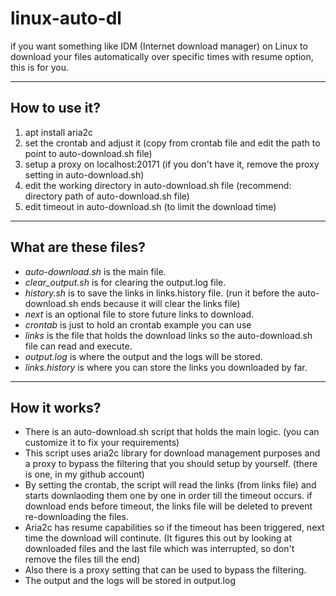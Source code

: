 # linux-auto-dl
if you want something like IDM (Internet download manager) on Linux to download your files automatically over specific times with resume option, this is for you.

---------------

## How to use it?
1. apt install aria2c
2. set the crontab and adjust it (copy from crontab file and edit the path to point to auto-download.sh file)
3. setup a proxy on localhost:20171 (if you don't have it, remove the proxy setting in auto-download.sh)
4. edit the working directory in auto-download.sh file (recommend: directory path of auto-download.sh file)
5. edit timeout in auto-download.sh (to limit the download time)

--------------

## What are these files?
- *auto-download.sh* is the main file.
- *clear_output.sh* is for clearing the output.log file.
- *history.sh* is to save the links in links.history file. (run it before the auto-download.sh ends because it will clear the links file)
- *next* is an optional file to store future links to download.
- *crontab* is just to hold an crontab example you can use
- *links* is the file that holds the download links so the auto-download.sh file can read and execute.
- *output.log* is where the output and the logs will be stored.
- *links.history* is where you can store the links you downloaded by far.

---------------

## How it works?
- There is an auto-download.sh script that holds the main logic. (you can customize it to fix your requirements)
- This script uses aria2c library for download management purposes and a proxy to bypass the filtering that you should setup by yourself. (there is one, in my github account)
- By setting the crontab, the script will read the links (from links file) and starts downlaoding them one by one in order till the timeout occurs.
 if download ends before timeout, the links file will be deleted to prevent re-downloading the files.
- Aria2c has resume capabilities so if the timeout has been triggered, next time the download will continute.
 (It figures this out by looking at downloaded files and the last file which was interrupted, so don't remove the files till the end)
- Also there is a proxy setting that can be used to bypass the filtering.
- The output and the logs will be stored in output.log
